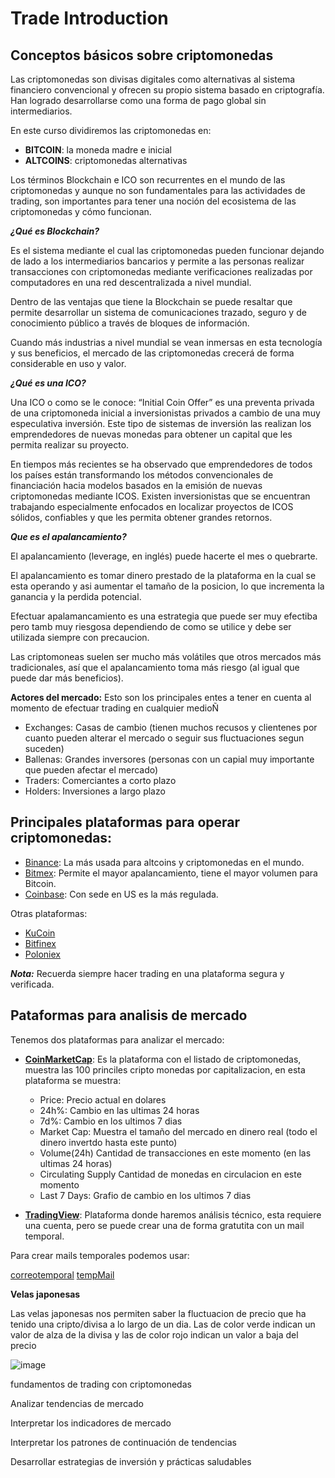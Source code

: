 # Trade Introduction


## Conceptos básicos sobre criptomonedas

Las criptomonedas son divisas digitales como alternativas al sistema financiero convencional y ofrecen su propio sistema basado en criptografía. Han logrado desarrollarse como una forma de pago global sin intermediarios.

En este curso dividiremos las criptomonedas en:

* **BITCOIN**: la moneda madre e inicial
* **ALTCOINS**: criptomonedas alternativas

Los términos Blockchain e ICO son recurrentes en el mundo de las criptomonedas y aunque no son fundamentales para las actividades de trading, son importantes para tener una noción del ecosistema de las criptomonedas y cómo funcionan.

***¿Qué es Blockchain?***

Es el sistema mediante el cual las criptomonedas pueden funcionar dejando de lado a los intermediarios bancarios y permite a las personas realizar transacciones con criptomonedas mediante verificaciones realizadas por computadores en una red descentralizada a nivel mundial.

Dentro de las ventajas que tiene la Blockchain se puede resaltar que permite desarrollar un sistema de comunicaciones trazado, seguro y de conocimiento público a través de bloques de información.

Cuando más industrias a nivel mundial se vean inmersas en esta tecnología y sus beneficios, el mercado de las criptomonedas crecerá de forma considerable en uso y valor.

***¿Qué es una ICO?***

Una ICO o como se le conoce: “Initial Coin Offer” es una preventa privada de una criptomoneda inicial a inversionistas privados a cambio de una muy especulativa inversión. Este tipo de sistemas de inversión las realizan los emprendedores de nuevas monedas para obtener un capital que les permita realizar su proyecto.

En tiempos más recientes se ha observado que emprendedores de todos los países están transformando los métodos convencionales de financiación hacia modelos basados en la emisión de nuevas criptomonedas mediante ICOS. Existen inversionistas que se encuentran trabajando especialmente enfocados en localizar proyectos de ICOS sólidos, confiables y que les permita obtener grandes retornos.


***Que es el apalancamiento?***

El apalancamiento (leverage, en inglés) puede hacerte el mes o quebrarte.

El apalancamiento es tomar dinero prestado de la plataforma en la cual se esta operando y asi aumentar el tamaño de la posicion, lo que incrementa la ganancia y la perdida potencial.

Efectuar apalamancamiento es una estrategia que puede ser muy efectiba pero tamb muy riesgosa dependiendo de como se utilice y debe ser utilizada siempre con precaucion.

Las criptomoneas suelen ser mucho más volátiles que otros mercados más tradicionales, así que el apalancamiento toma más riesgo (al igual que puede dar más beneficios).


**Actores del mercado:**
Esto son los principales entes a tener en cuenta al momento de efectuar trading en cualquier medioÑ

- Exchanges: Casas de cambio (tienen muchos recusos y clientenes por cuanto pueden alterar el mercado o seguir sus fluctuaciones segun suceden)
- Ballenas: Grandes inversores (personas con un capial muy importante que pueden afectar el mercado)
- Traders: Comerciantes a corto plazo
- Holders: Inversiones a largo plazo


## Principales plataformas para operar criptomonedas:


- [Binance](https://www.binance.com/es): La más usada para altcoins y criptomonedas en el mundo.
- [Bitmex](https://www.bitmex.com/): Permite el mayor apalancamiento, tiene el mayor volumen para Bitcoin.
- [Coinbase](https://www.coinbase.com/es/?locale=es): Con sede en US es la más regulada.

Otras plataformas:

- [KuCoin](https://www.kucoin.com/)
- [Bitfinex](https://www.bitfinex.com/)
- [Poloniex](https://poloniex.com/)

***Nota:*** Recuerda siempre hacer trading en una plataforma segura y verificada.


## Pataformas para analisis de mercado

Tenemos dos plataformas para analizar el mercado:

- [**CoinMarketCap**](https://coinmarketcap.com/): Es la plataforma con el listado de criptomonedas, muestra las 100 princiles cripto monedas por capitalizacion, en esta plataforma se muestra:

  - Price: Precio actual en dolares
  - 24h%:  Cambio en las ultimas 24 horas
  - 7d%:  Cambio en los ultimos 7 dias
  - Market Cap: Muestra el tamaño del mercado en dinero real (todo el dinero invertdo hasta este punto)
  - Volume(24h) Cantidad de transacciones en este momento (en las ultimas 24 horas)
  - Circulating Supply Cantidad de monedas en circulacion en este momento
  - Last 7 Days: Grafio de cambio en los ultimos 7 dias


- [**TradingView**](https://es.tradingview.com/): Plataforma donde haremos análisis técnico, esta requiere una cuenta, pero se puede crear una de forma gratutita con un mail temporal. 

Para crear mails temporales podemos usar:

[correotemporal](https://correotemporal.org/)
[tempMail](https://temp-mail.org/es/)



**Velas japonesas**

Las velas japonesas nos permiten saber la fluctuacion de precio que ha tenido una cripto/divisa a lo largo de un dia.
Las de color verde indican un valor de alza de la divisa y las de color rojo indican un valor a baja del precio 

![image](https://user-images.githubusercontent.com/6383659/157538982-d1d06cd6-b60b-4d5d-b192-113c47508d2f.png)


fundamentos de trading con criptomonedas

Analizar tendencias de mercado


Interpretar los indicadores de mercado

Interpretar los patrones de continuación de tendencias

Desarrollar estrategias de inversión y prácticas saludables
